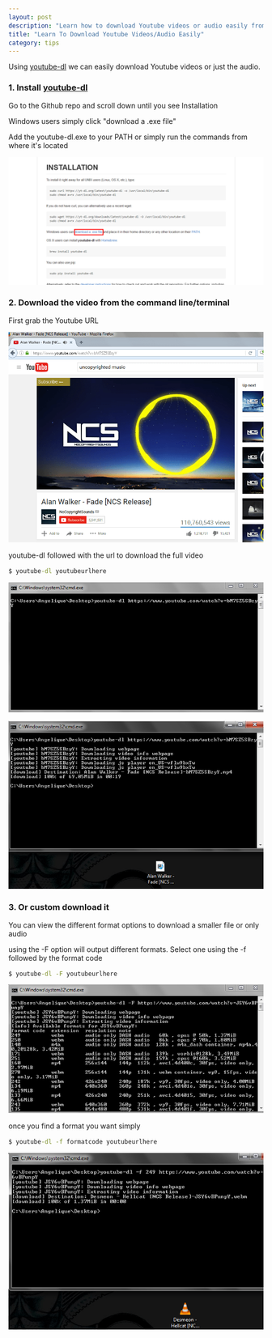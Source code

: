 ```yaml
---
layout: post
description: "Learn how to download Youtube videos or audio easily from the command line. Using youtube-dl you can download the best quality youtube videos easily."
title: "Learn To Download Youtube Videos/Audio Easily"
category: tips
---
```


Using [youtube-dl](https://rg3.github.io/youtube-dl/) we can easily download Youtube videos or just the audio.

### 1. Install [youtube-dl](https://rg3.github.io/youtube-dl/)

Go to the Github repo and scroll down until you see Installation

Windows users simply click "download a .exe file"

Add the youtube-dl.exe to your PATH or simply run the commands from where it's located

![install youtube-dl](/images/youtubedlinstall.PNG)

### 2. Download the video from the command line/terminal

First grab the Youtube URL

![youtube url](/images/youtubedldownload.PNG)

youtube-dl followed with the url to download the full video

```cmd
$ youtube-dl youtubeurlhere
```

![youtube cmd](/images/youtubedlcmd.PNG)

![download](/images/youtubdownload.PNG)

### 3. Or custom download it

You can view the different format options to download a smaller file or only audio

using the -F option will output different formats. Select one using the -f followed by the format code

```cmd
$ youtube-dl -F youtubeurlhere
```

![format youtube](/images/youtubeformat.PNG)

once you find a format you want simply

```cmd
$ youtube-dl -f formatcode youtubeurlhere
```

![new format](/images/youtubedlformat.PNG)
